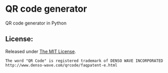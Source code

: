 # QR code generator
QR code generator in Python

License:
--------
Released under [The MIT License](https://github.com/delimitry/qr_code_generator/blob/master/LICENSE).

```
The word "QR Code" is registered trademark of DENSO WAVE INCORPORATED
http://www.denso-wave.com/qrcode/faqpatent-e.html
```
